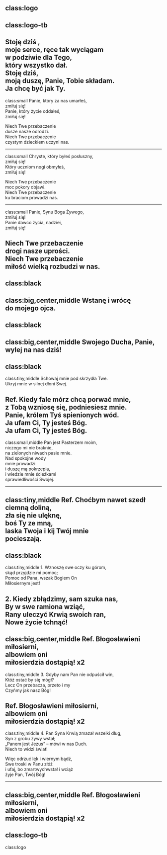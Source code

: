 class:logo
---
class:logo-tb
---
Stoję dziś ,  
moje serce, ręce tak wyciągam  
w podziwie dla Tego,  
który wszystko dał.  
Stoję dziś,  
moją duszę, Panie, Tobie składam.  
Ja chcę być jak Ty.  
---
class:small
Panie, który za nas umarłeś,   
zmiłuj się!   
Panie, który życie oddałeś,   
zmiłuj się!   

Niech Twe przebaczenie   
dusze nasze odrodzi.   
Niech Twe przebaczenie   
czystym dzieckiem uczyni nas.   

---
class:small
Chryste, który byłeś posłuszny,   
zmiłuj się!   
Który uczniom nogi obmyłeś,   
zmiłuj się!   

Niech Twe przebaczenie   
moc pokory objawi.  
Niech Twe przebaczenie   
ku braciom prowadzi nas.   

---
class:small
Panie, Synu Boga Żywego,   
zmiłuj się!   
Panie dawco życia, nadziei,   
zmiłuj się!   

Niech Twe przebaczenie   
drogi nasze uprości.   
Niech Twe przebaczenie   
miłość wielką rozbudzi w nas.   
---
class:black
---
class:big,center,middle
Wstanę i wrócę  
do mojego ojca.  
---
class:black
---
class:big,center,middle
Swojego Ducha, Panie,  
wylej na nas dziś!  
---
class:black
---
class:tiny,middle
Schowaj mnie pod skrzydła Twe.  
Ukryj mnie w silnej dłoni Swej.  
  
Ref. Kiedy fale mórz chcą porwać mnie,  
z Tobą wzniosę się, podniesiesz mnie.  
Panie, królem Tyś spienionych wód.  
Ja ufam Ci, Ty jesteś Bóg.  
Ja ufam Ci, Ty jesteś Bóg.  
---
class:small,middle
Pan jest Pasterzem moim,  
niczego mi nie braknie,  
na zielonych niwach pasie mnie.  
Nad spokojne wody  
mnie prowadzi  
i duszę mą pokrzepia,  
i wiedzie mnie ścieżkami  
sprawiedliwości Swojej.  

---
class:tiny,middle
Ref. Choćbym nawet szedł  
ciemną doliną,  
zła się nie ulęknę,  
boś Ty ze mną,  
laska Twoja i kij Twój mnie  
pocieszają.  
---
class:black
---
class:tiny,middle
1\. Wznoszę swe oczy ku górom,  
skąd przyjdzie mi pomoc;  
Pomoc od Pana, wszak Bogiem On  
Miłosiernym jest!  
  
2\. Kiedy zbłądzimy, sam szuka nas,  
By w swe ramiona wziąć,  
Rany uleczyć Krwią swoich ran,  
Nowe życie tchnąć!  
---
class:big,center,middle
Ref. Błogosławieni miłosierni,  
albowiem oni  
miłosierdzia dostąpią! x2  
---
class:tiny,middle
3\. Gdyby nam Pan nie odpuścił win,  
Któż ostać by się mógł?  
Lecz On przebacza, przeto i my  
Czyńmy jak nasz Bóg!  

Ref. Błogosławieni miłosierni,  
albowiem oni  
miłosierdzia dostąpią! x2  
---
class:tiny,middle
4\. Pan Syna Krwią zmazał wszelki dług,  
Syn z grobu żywy wstał;  
„Panem jest Jezus” – mówi w nas Duch.  
Niech to widzi świat!  

Więc odrzuć lęk i wiernym bądź,  
Swe troski w Panu złóż  
i ufaj, bo zmartwychwstał i wciąż  
żyje Pan, Twój Bóg!  

---
class:big,center,middle
Ref. Błogosławieni miłosierni,  
albowiem oni  
miłosierdzia dostąpią! x2  
---
class:logo-tb
---
class:logo
